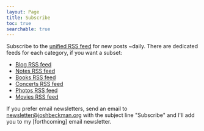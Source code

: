 ```yaml
---
layout: Page
title: Subscribe
toc: true
searchable: true
---
```


Subscribe to the [unified RSS feed](/feed.xml) for new posts ~daily. There are dedicated feeds for each category, if you want a subset:
- [Blog RSS feed](/feed/blog.xml)
- [Notes RSS feed](/feed/notes.xml)
- [Books RSS feed](/feed/books.xml)
- [Concerts RSS feed](/feed/concerts.xml)
- [Photos RSS feed](/feed/photos.xml)
- [Movies RSS feed](/feed/movies.xml)

If you prefer email newsletters, send an email to <a href="mailto:newsletter@joshbeckman.org">newsletter@joshbeckman.org</a> with the subject line "Subscribe" and I'll add you to my [forthcoming] email newsletter.

